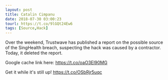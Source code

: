 ```yaml
---
layout: post
title: Catalin Cimpanu
date: 2018-07-30 03:00:23
tourl: https://t.co/9lGQt24Ew6
tags: [Source,Hack]
---
```

Over the weekend, Trustwave has published a report on the possible source of the SingHealth breach, suspecting the hack was caused by a contractor. Today, it deleted the report.

Google cache link here: https://t.co/oaO3El90MG

Get it while it's still up! https://t.co/OSbRjr5uqc